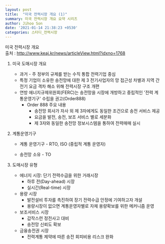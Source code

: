 ```yaml
---
layout: post
title:  "미국 전력시장 개요 (1)"
summary: 미국 전력시장 개요 요약 시리즈
author: Jihoo Son
date: '2021-01-14 21:38:23 +0530'
categories: 스터디_전력시장
---
```


미국 전력시장 개요  
출처 : <http://www.keaj.kr/news/articleView.html?idxno=1768>

1. 미국 도매시장 개요

   - 과거 - 주 정부의 규제를 받는 수직 통합 전력기업 중심
   - 특정 기업이 소유한 송전망에 대한 제 3 전기사업자의 망 접근성 차별과 지역 간 전기 요금 격차 해소 위해 전력시장 구조 개편
   - 연방 에너지규제위원회(FERC)는 송전망을 시장에 개방하고 중립적인 '전력 계통운영기구' 수립을 권고(Order888)
     - Order 888 주요 내용
       - 송전망 회사가 자사 외 제 3자에게도 동일한 조건으로 송전 서비스 제공
       - 요금을 발전, 송전, 보조 서비스 별로 세분화
       - 제 3자와 동일한 송전망 정보시스템을 통하여 전력매매 실시
         

2. 계통운영기구

   * 계통 운영기구 - RTO, ISO (중립적 계통 운영자)

   * 송전망 소유 - TO

     

3. 도매시장 유형

   - 에너지 시장: 단기 전력수급을 위한 거래시장
     - 하루 전(Day-ahead) 시장
     - 실시간(Real-time) 시장
   - 용량 시장
     - 발전설비 투자를 촉진하여 장기 전력수급 안정에 기여하고자 개설
     - 용량시장이 없으면 계통운영자별로 자체 용량확보를 위한 메커니즘 운영
   - 보조서비스 시장
     - 갑작스런 정전사고 대비
     - 송전망 신뢰도 확보
   - 금융송전권 시장
     - 전력계통 제약에 따른 송전 회피비용 리스크 완화